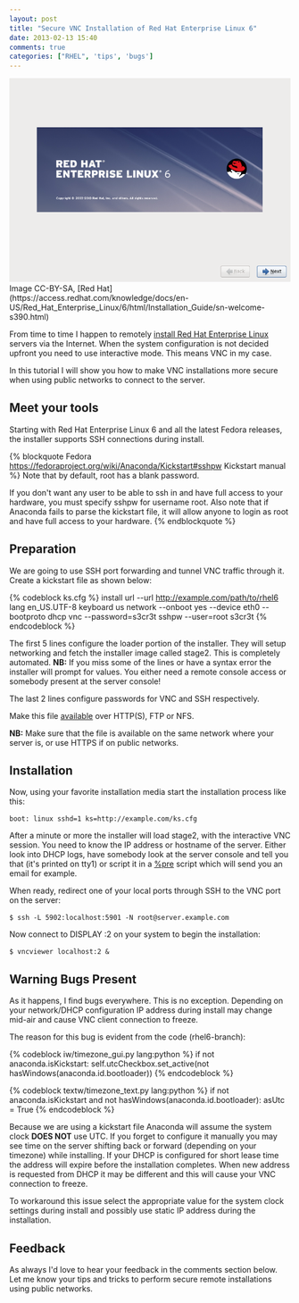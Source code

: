 ```yaml
---
layout: post
title: "Secure VNC Installation of Red Hat Enterprise Linux 6"
date: 2013-02-13 15:40
comments: true
categories: ["RHEL", 'tips', 'bugs']
---
```


<img src="/images/rhel6_welcome.png" alt="RHEL 6 welcome screen" />
Image CC-BY-SA,
[Red Hat](https://access.redhat.com/knowledge/docs/en-US/Red_Hat_Enterprise_Linux/6/html/Installation_Guide/sn-welcome-s390.html)


From time to time I happen to remotely
[install Red Hat Enterprise Linux](http://otb.bg)
servers via the Internet.
When the system configuration is not decided upfront you need
to use interactive mode. This means VNC in my case.

In this tutorial I will show you how to make VNC installations more secure
when using public networks to connect to the server.

Meet your tools
----------------

Starting with Red Hat Enterprise Linux 6 and all the latest Fedora releases, the
installer supports SSH connections during install.

{% blockquote Fedora https://fedoraproject.org/wiki/Anaconda/Kickstart#sshpw Kickstart manual %}
Note that by default, root has a blank password.

If you don't want any user to be able to ssh in and have full access to your hardware, 
you must specify sshpw for username root. Also note that if Anaconda fails to parse the 
kickstart file, it will allow anyone to login as root and have full access to your hardware.
{% endblockquote %}

Preparation
-----------

We are going to use SSH port forwarding and tunnel VNC traffic through it.
Create a kickstart file as shown below:

{% codeblock ks.cfg %}
install
url --url http://example.com/path/to/rhel6
lang en_US.UTF-8
keyboard us
network --onboot yes --device eth0 --bootproto dhcp
vnc --password=s3cr3t
sshpw --user=root s3cr3t
{% endcodeblock %}

The first 5 lines configure the loader portion of the installer. They will setup
networking and fetch the installer image called stage2. This is completely automated.
**NB:** If you miss some of the lines or have a syntax error the installer will prompt for
values. You either need a remote console access or somebody present at the server console!

The last 2 lines configure passwords for VNC and SSH respectively.

Make this file
[available](https://fedoraproject.org/wiki/Anaconda/Kickstart#Chapter_6._Making_the_Kickstart_File_Available)
over HTTP(S), FTP or NFS.

**NB:** Make sure that the file is available on the same network where your server is,
or use HTTPS if on public networks.


Installation
------------

Now, using your favorite installation media start the
installation process like this: 

    boot: linux sshd=1 ks=http://example.com/ks.cfg


After a minute or more the installer will load stage2, with the
interactive VNC session. You need to know the IP address or hostname
of the server. Either look into DHCP logs, have somebody look at the
server console and tell you that (it's printed on tty1) or script it in
a [%pre](https://fedoraproject.org/wiki/Anaconda/Kickstart#Chapter_4._Pre-installation_Script)
script which will send you an email for example.

When ready, redirect one of your local ports through SSH to the VNC port on the server:

    $ ssh -L 5902:localhost:5901 -N root@server.example.com


Now connect to DISPLAY :2 on your system to begin the installation:

    $ vncviewer localhost:2 &


Warning Bugs Present
---------------------

As it happens, I find bugs everywhere. This is no exception.
Depending on your network/DHCP configuration IP address during install may 
change mid-air and cause VNC client connection to freeze.

The reason for this bug is evident from the code (rhel6-branch):

{% codeblock iw/timezone_gui.py lang:python %}
    if not anaconda.isKickstart:
        self.utcCheckbox.set_active(not hasWindows(anaconda.id.bootloader))
{% endcodeblock %}

{% codeblock textw/timezone_text.py lang:python %}
    if not anaconda.isKickstart and not hasWindows(anaconda.id.bootloader):
        asUtc = True
{% endcodeblock %}

Because we are using a kickstart file Anaconda will assume the system clock **DOES NOT**
use UTC. If you forget to configure it manually you may see time on the server shifting
back or forward (depending on your timezone) while installing. If your DHCP is configured
for short lease time the address will expire before the installation completes. When new
address is requested from DHCP it may be different and this will cause your VNC connection
to freeze.

To workaround this issue select the appropriate value for the system clock settings during install
and possibly use static IP address during the installation.


Feedback
--------

As always I'd love to hear your feedback in the comments section below. Let me know 
your tips and tricks to perform secure remote installations using public networks.
